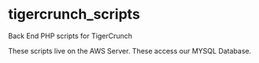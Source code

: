 # tigercrunch_scripts
Back End PHP scripts for TigerCrunch

These scripts live on the AWS Server. These access our MYSQL Database.
